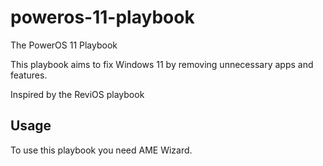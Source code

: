 # poweros-11-playbook
The PowerOS 11 Playbook

This playbook aims to fix Windows 11 by removing unnecessary apps and features.

Inspired by the ReviOS playbook

## Usage
To use this playbook you need AME Wizard.
